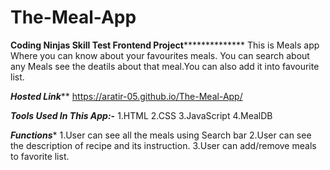 # The-Meal-App
******************Coding Ninjas Skill Test Frontend Project********************************
This is Meals app Where you can know about your favourites meals. You can search about any Meals see the deatils about that meal.You can also add it into favourite list.

*********Hosted Link***********
https://aratir-05.github.io/The-Meal-App/

***Tools Used In This App:-***
1.HTML
2.CSS
3.JavaScript
4.MealDB

***Functions****
1.User can see all the meals using Search bar
2.User can see the description of recipe and its instruction.
3.User can add/remove meals to favorite list.
